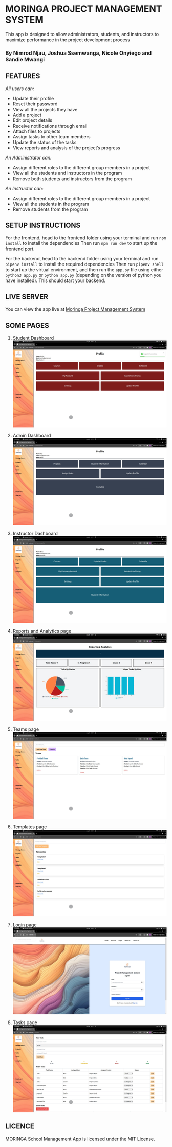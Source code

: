 # MORINGA PROJECT MANAGEMENT SYSTEM

This app is designed to allow administrators, students, and instructors to maximize performance in the project development process

### By Nimrod Njau, Joshua Ssemwanga, Nicole Onyiego and Sandie Mwangi


## FEATURES
*All users can:*
* Update their profile
* Reset their password
* View all the projects they have
* Add a project
* Edit project details
* Receive notifications through email
* Attach files to projects
* Assign tasks to other team members
* Update the status of the tasks
* View reports and analysis of the project’s progress

*An Administrator can:*
* Assign different roles to the different group members in a project
* View all the students and instructors in the program
* Remove both students and instructors from the program

*An Instructor can:*
* Assign different roles to the different group members in a project
* View all the students in the program
* Remove students from the program


## SETUP INSTRUCTIONS
For the frontend, head to the frontend folder using your terminal and run `npm install` to install the dependencies
Then run `npm run dev` to start up the frontend port.

For the backend, head to the backend folder using your terminal and run `pipenv install` to install the required dependencies
Then run `pipenv shell` to start up the virtual environment, and then run the `app.py` file using either `python3 app.py` or `python app.py` (depending on the version of python you have installed). This should start your backend.


## LIVE SERVER
You can view the app live at [Moringa Project Management System](https://moringa-school-mgmt-lovat.vercel.app/)

## SOME PAGES
1. Student Dashboard
![student](https://github.com/nimrodnjau/images/blob/main/WhatsApp%20Image%202024-08-16%20at%2013.13.07.jpeg)

2. Admin Dashboard
![admin](https://github.com/nimrodnjau/images/blob/main/Admin.jpeg)

3. Instructor Dashboard
![instructor](https://github.com/nimrodnjau/images/blob/main/instructor.jpeg)

4. Reports and Analytics page
![analysis](https://github.com/nimrodnjau/images/blob/main/WhatsApp%20Image%202024-08-16%20at%2013.12.17.jpeg)

5. Teams page
![teams](https://github.com/nimrodnjau/images/blob/main/WhatsApp%20Image%202024-08-16%20at%2013.12.12.jpeg)

6. Templates page
![templates](https://github.com/nimrodnjau/images/blob/main/WhatsApp%20Image%202024-08-16%20at%2013.12.31.jpeg)

7. Login page
![login](https://github.com/nimrodnjau/images/blob/main/WhatsApp%20Image%202024-08-16%20at%2013.12.49.jpeg)

8. Tasks page
![tasks](https://github.com/nimrodnjau/images/blob/main/tasks.jpeg)

## LICENCE
MORINGA School Management App is licensed under the MIT License.
